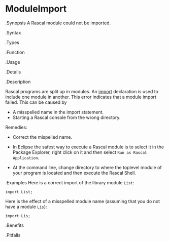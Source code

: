 # ModuleImport

.Synopsis
A Rascal module could not be imported.

.Syntax

.Types

.Function
       
.Usage

.Details

.Description

Rascal programs are split up in modules.
An [import]((Rascal:Declarations-Import)) declaration is used to include one module in another.
This error indicates that a module import failed.
This can be caused by 

*  A misspelled name in the import statement.
*  Starting a Rascal console from the wrong directory.


Remedies:

*  Correct the mispelled name.
*  In Eclipse the safest way to execute a Rascal module is to select it in the Package Explorer, 
right click on it and then select `Run as Rascal Application`.

*  At the command line, change directory to where the toplevel module of your program is located and then execute the Rascal Shell.

.Examples
Here is a correct import of the library module `List`:
```rascal-shell
import List;
```
Here is the effect of a misspelled module name (assuming that you do not have a module `Lis`):
```rascal-shell,error
import Lis;
```

.Benefits

.Pitfalls

